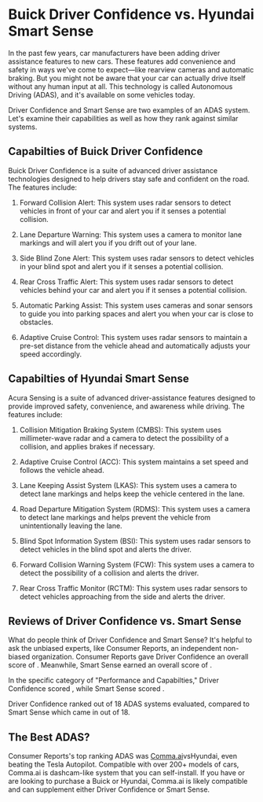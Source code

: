 # Buick Driver Confidence vs. Hyundai Smart Sense

In the past few years, car manufacturers have been adding driver assistance features to new cars. These features add convenience and safety in ways we've come to expect—like rearview cameras and automatic braking. But you might not be aware that your car can actually drive itself without any human input at all. This technology is called Autonomous Driving (ADAS), and it's available on some vehicles today.

Driver Confidence and Smart Sense are two examples of an ADAS system. Let's examine their capabilities as well as how they rank against similar systems.

## Capabilties of Buick Driver Confidence

Buick Driver Confidence is a suite of advanced driver assistance technologies designed to help drivers stay safe and confident on the road. The features include: 

1. Forward Collision Alert: This system uses radar sensors to detect vehicles in front of your car and alert you if it senses a potential collision.

2. Lane Departure Warning: This system uses a camera to monitor lane markings and will alert you if you drift out of your lane.

3. Side Blind Zone Alert: This system uses radar sensors to detect vehicles in your blind spot and alert you if it senses a potential collision.

4. Rear Cross Traffic Alert: This system uses radar sensors to detect vehicles behind your car and alert you if it senses a potential collision.

5. Automatic Parking Assist: This system uses cameras and sonar sensors to guide you into parking spaces and alert you when your car is close to obstacles.

6. Adaptive Cruise Control: This system uses radar sensors to maintain a pre-set distance from the vehicle ahead and automatically adjusts your speed accordingly.

## Capabilties of Hyundai Smart Sense


Acura Sensing is a suite of advanced driver-assistance features designed to provide improved safety, convenience, and awareness while driving. The features include: 

1. Collision Mitigation Braking System (CMBS): This system uses millimeter-wave radar and a camera to detect the possibility of a collision, and applies brakes if necessary.

2. Adaptive Cruise Control (ACC): This system maintains a set speed and follows the vehicle ahead.

3. Lane Keeping Assist System (LKAS): This system uses a camera to detect lane markings and helps keep the vehicle centered in the lane.

4. Road Departure Mitigation System (RDMS): This system uses a camera to detect lane markings and helps prevent the vehicle from unintentionally leaving the lane.

5. Blind Spot Information System (BSI): This system uses radar sensors to detect vehicles in the blind spot and alerts the driver.

6. Forward Collision Warning System (FCW): This system uses a camera to detect the possibility of a collision and alerts the driver. 

7. Rear Cross Traffic Monitor (RCTM): This system uses radar sensors to detect vehicles approaching from the side and alerts the driver.

## Reviews of Driver Confidence vs. Smart Sense
What do people think of Driver Confidence and Smart Sense? It's helpful to ask the unbiased experts, like Consumer Reports, an independent non-biased organization. Consumer Reports gave Driver Confidence an overall score of . Meanwhile, Smart Sense earned an overall score of .

In the specific category of "Performance and Capabilties," Driver Confidence scored , while Smart Sense scored .

Driver Confidence ranked  out of 18 ADAS systems evaluated, compared to Smart Sense which came in  out of 18.

## The Best ADAS?
Consumer Reports's top ranking ADAS was [Comma.ai](https://comma.ai?utm_medium=ref&utm_source=jwith&utm_campaign=Buick)vsHyundai, even beating the Tesla Autopilot. Compatible with over 200+ models of cars, Comma.ai is dashcam-like system that you can self-install. If you have or are looking to purchase a Buick or Hyundai, Comma.ai is likely compatible and can supplement either Driver Confidence or Smart Sense. 

